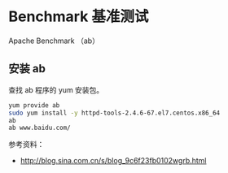 # Benchmark 基准测试

Apache Benchmark （ab）

## 安装 ab

查找 ab 程序的 yum 安装包。

```bash
yum provide ab
sudo yum install -y httpd-tools-2.4.6-67.el7.centos.x86_64
ab
ab www.baidu.com/
```

参考资料：

- http://blog.sina.com.cn/s/blog_9c6f23fb0102wgrb.html



